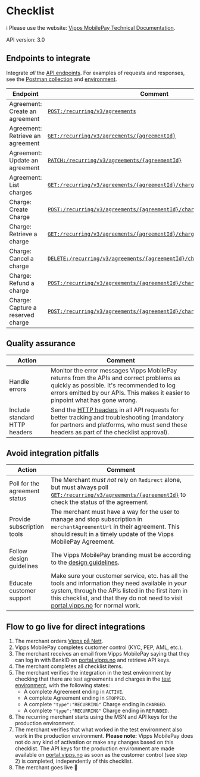 <!-- START_METADATA
---
title: Recurring API checklist
sidebar_label: Checklist
sidebar_position: 40
description: Checklist for full integration with the Recurring API.
pagination_next: null
pagination_prev: null
---
END_METADATA -->

# Checklist

<!-- START_COMMENT -->

ℹ️ Please use the website:
[Vipps MobilePay Technical Documentation](https://developer.vippsmobilepay.com/docs/APIs/recurring-api).

<!-- END_COMMENT -->

API version: 3.0

## Endpoints to integrate

Integrate _all_ the [API endpoints](https://developer.vippsmobilepay.com/api/recurring/).
For examples of requests and responses, see the [Postman collection](/tools/recurring-v3-api-postman-collection.json) and [environment](https://developer.vippsmobilepay.com/internal-tools/global-postman-environment.json).

| Endpoint | Comment |
|----------|---------|
| Agreement: Create an agreement | [`POST:/recurring/v3/agreements`][draft-agreement-endpoint] |
| Agreement: Retrieve an agreement | [`GET:/recurring/v3/agreements/{agreementId}`][fetch-agreement-endpoint] |
| Agreement: Update an agreement | [`PATCH:/recurring/v3/agreements/{agreementId}`][update-agreement-patch-endpoint] |
| Agreement: List charges | [`GET:/recurring/v3/agreements/{agreementId}/charges`][list-charges-endpoint] |
| Charge: Create Charge | [`POST:/recurring/v3/agreements/{agreementId}/charges`][create-charge-endpoint] |
| Charge: Retrieve a charge | [`GET:/recurring/v3/agreements/{agreementId}/charges/{chargeId}`][fetch-charge-endpoint] |
| Charge: Cancel a charge | [`DELETE:/recurring/v3/agreements/{agreementId}/charges/{chargeId}`][cancel-charge-endpoint] |
| Charge: Refund a charge | [`POST:/recurring/v3/agreements/{agreementId}/charges/{chargeId}/refund`][refund-charge-endpoint] |
| Charge: Capture a reserved charge | [`POST:/recurring/v3/agreements/{agreementId}/charges/{chargeId}/capture`][capture-charge-endpoint] |

## Quality assurance

| Action | Comment |
|--------|---------|
|     Handle errors | Monitor the error messages Vipps MobilePay returns from the APIs and correct problems as quickly as possible. It's recommended to log errors emitted by our APIs. This makes it easier to pinpoint what has gone wrong. |
|     Include standard HTTP headers | Send the [HTTP headers](https://developer.vippsmobilepay.com/docs/knowledge-base/http-headers) in all API requests for better tracking and troubleshooting (mandatory for partners and platforms, who must send these headers as part of the checklist approval). |

## Avoid integration pitfalls

| Action | Comment   |
|--------|-----------|
| Poll for the agreement status | The Merchant _must not_ rely on `Redirect` alone, but must always poll [`GET:/recurring/v3/agreements/{agreementId}`][fetch-agreement-endpoint] to check the status of the agreement. |
| Provide subscription tools | The merchant must have a way for the user to manage and stop subscription in `merchantAgreementUrl` in their agreement. This should result in a timely update of the Vipps MobilePay Agreement. |
|     Follow design guidelines| The Vipps MobilePay branding must be according to the [design guidelines](https://developer.vippsmobilepay.com/docs/design-guidelines). |
|     Educate customer support| Make sure your customer service, etc. has all the tools and information they need available in _your_ system, through the APIs listed in the first item in this checklist, and that they do not need to visit [portal.vipps.no](https://portal.vipps.no) for normal work. |

## Flow to go live for direct integrations

1. The merchant orders [Vipps på Nett](https://www.vipps.no/produkter-og-tjenester/bedrift/ta-betalt-paa-nett/ta-betalt-paa-nett/).
2. Vipps MobilePay completes customer control (KYC, PEP, AML, etc.).
3. The merchant receives an email from Vipps MobilePay saying that they can log in with BankID on [portal.vipps.no](https://portal.vipps.no) and retrieve API keys.
4. The merchant completes all checklist items.
5. The merchant verifies the integration in the test environment by checking that
   there are test agreements and charges in the
   [test environment](https://developer.vippsmobilepay.com/docs/test-environment),
   with the following states:
   * A complete Agreement ending in `ACTIVE`.
   * A complete Agreement ending in `STOPPED`.
   * A complete `"type":"RECURRING"` Charge ending in  `CHARGED`.
   * A complete `"type":"RECURRING"` Charge ending in  `REFUNDED`.
6. The recurring merchant starts using the MSN and API keys for the production environment.
7. The merchant verifies that what worked in the test environment also work in the production environment.
   **Please note:** Vipps MobilePay does not do any kind of activation or make any changes based on this checklist.
   The API keys for the production environment are made available on
   [portal.vipps.no](https://portal.vipps.no)
   as soon as the customer control (see step 2) is completed, independently of this checklist.
8. The merchant goes live 🎉


[draft-agreement-endpoint]: https://developer.vippsmobilepay.com/api/recurring#tag/Agreement-v3-endpoints/operation/DraftAgreementV3
[fetch-agreement-endpoint]: https://developer.vippsmobilepay.com/api/recurring#tag/Agreement-v3-endpoints/operation/FetchAgreementV3
[update-agreement-patch-endpoint]: https://developer.vippsmobilepay.com/api/recurring#tag/Agreement-v3-endpoints/operation/UpdateAgreementPatchV3
[force-accept-agreement-endpoint]: https://developer.vippsmobilepay.com/api/recurring#tag/Agreement-v3-endpoints/operation/acceptUsingPATCHV3
[list-charges-endpoint]: https://developer.vippsmobilepay.com/api/recurring#tag/Charge-v3-endpoints/operation/ListChargesV3
[create-charge-endpoint]: https://developer.vippsmobilepay.com/api/recurring#tag/Charge-v3-endpoints/operation/CreateChargeV3
[fetch-charge-endpoint]: https://developer.vippsmobilepay.com/api/recurring#tag/Charge-v3-endpoints/operation/FetchChargeV3
[cancel-charge-endpoint]: https://developer.vippsmobilepay.com/api/recurring#tag/Charge-v3-endpoints/operation/CancelChargeV3
[capture-charge-endpoint]: https://developer.vippsmobilepay.com/api/recurring#tag/Charge-v3-endpoints/operation/CaptureChargeV3
[refund-charge-endpoint]: https://developer.vippsmobilepay.com/api/recurring#tag/Charge-v3-endpoints/operation/RefundChargeV3
[userinfo-endpoint]: https://developer.vippsmobilepay.com/api/userinfo#operation/getUserinfo
[access-token-endpoint]: https://developer.vippsmobilepay.com/api/access-token#tag/Authorization-Service/operation/fetchAuthorizationTokenUsingPost
[vipps-test-environment]: https://developer.vippsmobilepay.com/docs/test-environment
